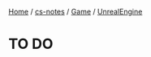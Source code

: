 [Home](https://mengxianbin.github.io) /
[cs-notes](https://mengxianbin.github.io/cs-notes/site) /
[Game](https://mengxianbin.github.io/cs-notes/site/Game) /
[UnrealEngine](https://mengxianbin.github.io/cs-notes/site/Game/UnrealEngine)

# TO DO
